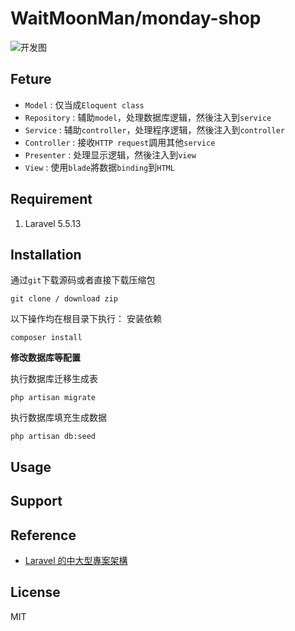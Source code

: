 # WaitMoonMan/monday-shop

![开发图](http://or2pofbfh.bkt.clouddn.com/monday-shopmvc.png)
## Feture
* `Model` : 仅当成`Eloquent class`
* `Repository` : 辅助`model`，处理数据库逻辑，然後注入到`service`
* `Service` : 辅助`controller`，处理程序逻辑，然後注入到`controller`
* `Controller` : 接收`HTTP request`調用其他`service`
* `Presenter` : 处理显示逻辑，然後注入到`view`
* `View` : 使用`blade`將数据`binding`到`HTML`
## Requirement
1. Laravel 5.5.13

## Installation
通过`git`下载源码或者直接下载压缩包
```shell
git clone / download zip
```
以下操作均在根目录下执行：
安装依赖
```shell
composer install
```
**修改数据库等配置**

执行数据库迁移生成表
```shell
php artisan migrate
```
执行数据库填充生成数据
```shell
php artisan db:seed

```

## Usage


## Support

## Reference
* [Laravel 的中大型專案架構](http://oomusou.io/laravel/laravel-architecture/)
## License
MIT